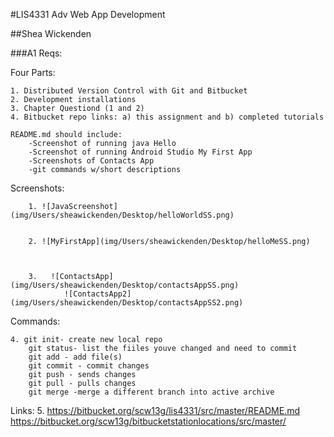 #LIS4331 Adv Web App Development

##Shea Wickenden

###A1 Reqs:

Four Parts:

    1. Distributed Version Control with Git and Bitbucket
    2. Development installations
    3. Chapter Questiond (1 and 2)
    4. Bitbucket repo links: a) this assignment and b) completed tutorials
    
    README.md should include:
        -Screenshot of running java Hello
        -Screenshot of running Android Studio My First App
        -Screenshots of Contacts App
        -git commands w/short descriptions
        
    

Screenshots:

        1. ![JavaScreenshot](img/Users/sheawickenden/Desktop/helloWorldSS.png)
        
      
        2. ![MyFirstApp](img/Users/sheawickenden/Desktop/helloMeSS.png)
        


        3.   ![ContactsApp](img/Users/sheawickenden/Desktop/contactsAppSS.png)
                ![ContactsApp2](img/Users/sheawickenden/Desktop/contactsAppSS2.png)
        
           
Commands:
   
    4. git init- create new local repo
        git status- list the fiiles youve changed and need to commit
        git add - add file(s)
        git commit - commit changes
        git push - sends changes
        git pull - pulls changes
        git merge -merge a different branch into active archive
        
Links:
            5.  https://bitbucket.org/scw13g/lis4331/src/master/README.md
                 https://bitbucket.org/scw13g/bitbucketstationlocations/src/master/
        

